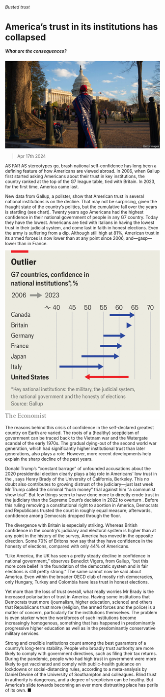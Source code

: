 ###### Busted trust

# America’s trust in its institutions has collapsed 

##### What are the consequences? 

![image](images/20240420_USP512.jpg) 

> Apr 17th 2024 

AS FAR AS stereotypes go, brash national self-confidence has long been a defining feature of how Americans are viewed abroad. In 2006, when Gallup first started asking Americans about their trust in key institutions, the country ranked at the top of the G7 league table, tied with Britain. In 2023, for the first time, America came last.

New data from Gallup, a pollster, show that American trust in several national institutions is on the decline. That may not be surprising, given the fraught state of the country’s politics, but the cumulative fall over the years is startling (see chart). Twenty years ago Americans had the highest confidence in their national government of people in any G7 country. Today they have the lowest. Americans are tied with Italians in having the lowest trust in their judicial system, and come last in faith in honest elections. Even the army is suffering from a dip. Although still high at 81%, American trust in its armed forces is now lower than at any point since 2006, and—gasp—lower than in France.

![image](images/20240420_USC368.png) 


The reasons behind this crisis of confidence in the self-declared greatest country on Earth are varied. The roots of a (healthy) scepticism of government can be traced back to the Vietnam war and the Watergate scandal of the early 1970s. The gradual dying-out of the second world war generation, which had significantly higher institutional trust than later generations, also plays a role. However, more recent developments help explain the sharp decline of the past years. 

Donald Trump’s “constant barrage” of unfounded accusations about the 2020 presidential election clearly plays a big role in Americans’ low trust in the , says Henry Brady of the University of California, Berkeley. This no doubt also contributes to growing distrust of the judiciary—just last week Mr Trump called the criminal “hush money” trial against him “a communist show trial”. But few things seem to have done more to directly erode trust in the judiciary than the Supreme Court’s decision in 2022 to overturn . Before this ruling removing a constitutional right to abortion in America, Democrats and Republicans trusted the court in roughly equal measure; afterwards, confidence among Democrats dropped through the floor.

The divergence with Britain is especially striking. Whereas British confidence in the country’s judiciary and electoral system is higher than at any point in the history of the survey, America has moved in the opposite direction. Some 70% of Britons now say that they have confidence in the honesty of elections, compared with only 44% of Americans. 

“Like America, the UK has seen a pretty steady decline in confidence in national government,” observes Benedict Vigers, from Gallup, “but this more core belief in the foundation of the democratic system and in fair elections is still pretty strong.” The same cannot now be said about America. Even within the broader OECD club of mostly rich democracies, only Hungary, Turkey and Colombia have less trust in honest elections.

Yet more than the loss of trust overall, what really worries Mr Brady is the increased polarisation of trust in America. Having some institutions that Democrats trust more (journalism, higher education, science) and others that Republicans trust more (religion, the armed forces and the police) is a matter of concern, particularly for the institutions themselves. The problem is even starker when the workforces of such institutions become increasingly homogenous, something that has happened in predominantly progressive higher education as well as in the predominantly conservative military services.

Strong and credible institutions count among the best guarantors of a country’s long-term stability. People who broadly trust authority are more likely to comply with government directives, such as filing their tax returns. During the pandemic, people who had high trust in government were more likely to get vaccinated and comply with public-health guidance on lockdowns or social-distancing rules, according to a meta-analysis by Daniel Devine of the University of Southampton and colleagues. Blind trust in authority is dangerous, and a degree of scepticism can be healthy. But America’s slide towards becoming an ever more distrusting place has perils of its own. ■


